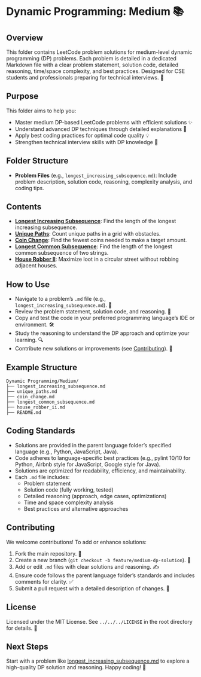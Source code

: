 # Dynamic Programming: Medium 📚

## Overview
This folder contains LeetCode problem solutions for medium-level dynamic programming (DP) problems. Each problem is detailed in a dedicated Markdown file with a clear problem statement, solution code, detailed reasoning, time/space complexity, and best practices. Designed for CSE students and professionals preparing for technical interviews. 🚀

## Purpose
This folder aims to help you:
- Master medium DP-based LeetCode problems with efficient solutions ✨
- Understand advanced DP techniques through detailed explanations 🧠
- Apply best coding practices for optimal code quality 💡
- Strengthen technical interview skills with DP knowledge 🎯

## Folder Structure
- **Problem Files** (e.g., `longest_increasing_subsequence.md`): Include problem description, solution code, reasoning, complexity analysis, and coding tips.

## Contents
- **[Longest Increasing Subsequence](./longest_increasing_subsequence.md)**: Find the length of the longest increasing subsequence.
- **[Unique Paths](./unique_paths.md)**: Count unique paths in a grid with obstacles.
- **[Coin Change](./coin_change.md)**: Find the fewest coins needed to make a target amount.
- **[Longest Common Subsequence](./longest_common_subsequence.md)**: Find the length of the longest common subsequence of two strings.
- **[House Robber II](./house_robber_ii.md)**: Maximize loot in a circular street without robbing adjacent houses.

## How to Use
- Navigate to a problem’s `.md` file (e.g., `longest_increasing_subsequence.md`). 📂
- Review the problem statement, solution code, and reasoning. 📝
- Copy and test the code in your preferred programming language’s IDE or environment. 🛠️
- Study the reasoning to understand the DP approach and optimize your learning. 🔍
- Contribute new solutions or improvements (see [Contributing](#contributing)). 🤗

## Example Structure
```
Dynamic Programming/Medium/
├── longest_increasing_subsequence.md
├── unique_paths.md
├── coin_change.md
├── longest_common_subsequence.md
├── house_robber_ii.md
├── README.md
```

## Coding Standards
- Solutions are provided in the parent language folder’s specified language (e.g., Python, JavaScript, Java).
- Code adheres to language-specific best practices (e.g., pylint 10/10 for Python, Airbnb style for JavaScript, Google style for Java).
- Solutions are optimized for readability, efficiency, and maintainability.
- Each `.md` file includes:
  - Problem statement
  - Solution code (fully working, tested)
  - Detailed reasoning (approach, edge cases, optimizations)
  - Time and space complexity analysis
  - Best practices and alternative approaches

## Contributing
We welcome contributions! To add or enhance solutions:
1. Fork the main repository. 🍴
2. Create a new branch (`git checkout -b feature/medium-dp-solution`). 🌿
3. Add or edit `.md` files with clear solutions and reasoning. ✍️
4. Ensure code follows the parent language folder’s standards and includes comments for clarity. ✅
5. Submit a pull request with a detailed description of changes. 🚀

## License
Licensed under the MIT License. See `../../../LICENSE` in the root directory for details. 📜

## Next Steps
Start with a problem like [longest_increasing_subsequence.md](./longest_increasing_subsequence.md) to explore a high-quality DP solution and reasoning. Happy coding! 🌟